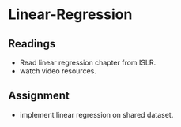 # Linear-Regression

## Readings <br>
- Read linear regression chapter from ISLR.
- watch video resources.
## Assignment 
- implement linear regression on shared dataset.
